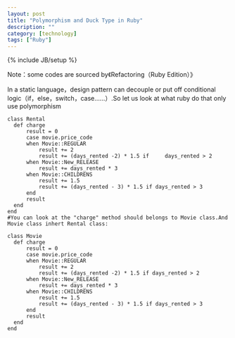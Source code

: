 ```yaml
---
layout: post
title: "Polymorphism and Duck Type in Ruby"
description: ""
category: [technology]
tags: ["Ruby"]
---
```

{% include JB/setup %}

Note：some codes are sourced by《Refactoring（Ruby Edition）》

In a static language，design pattern can decouple or put off conditional logic（if，else，switch，case……）.So let us look at what ruby do that only use polymorphism

    class Rental
      def charge
          result = 0
          case movie.price_code
          when Movie::REGULAR
              result += 2
              result += (days_rented -2) * 1.5 if     days_rented > 2
          when Movie::New_RELEASE
              result += days_rented * 3
          when Movie::CHILDRENS
              result += 1.5
              result += (days_rented - 3) * 1.5 if days_rented > 3
          end
          result
      end
    end
    #You can look at the "charge" method should belongs to Movie class.And Movie class inhert Rental class:

    class Movie
      def charge
          result = 0
          case movie.price_code
          when Movie::REGULAR
              result += 2
              result += (days_rented -2) * 1.5 if days_rented > 2
          when Movie::New_RELEASE
              result += days_rented * 3
          when Movie::CHILDRENS
              result += 1.5
              result += (days_rented - 3) * 1.5 if days_rented > 3
          end
          result
      end
    end

